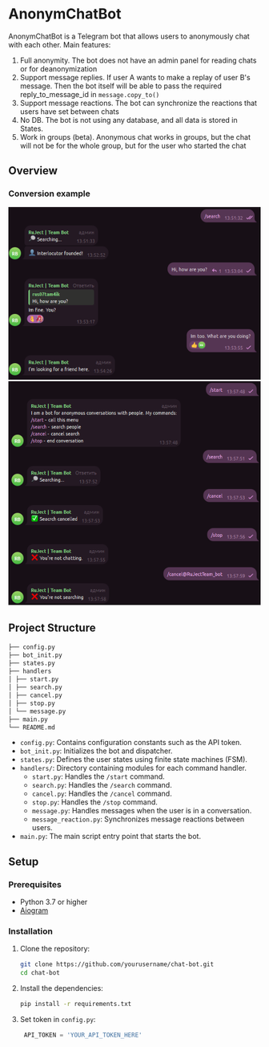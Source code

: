 # AnonymChatBot

AnonymChatBot is a Telegram bot that allows users to anonymously chat with each other.
Main features:

1. Full anonymity. The bot does not have an admin panel for reading chats or for deanonymization
2. Support message replies. If user A wants to make a replay of user B's message. Then the bot itself will be able to pass the required reply_to_message_id in `message.copy_to()`
3. Support message reactions. The bot can synchronize the reactions that users have set between chats
4. No DB. The bot is not using any database, and all data is stored in States.
5. Work in groups (beta). Anonymous chat works in groups, but the chat will not be for the whole group, but for the user who started the chat

## Overview

### Conversion example

[![Conversion](examples/first.png)](examples/first.png)
[![Commands](examples/commands.png)](examples/commands.png)

## Project Structure

```plain
├── config.py
├── bot_init.py
├── states.py
├── handlers
│ ├── start.py
│ ├── search.py
│ ├── cancel.py
│ ├── stop.py
│ └── message.py
├── main.py
└── README.md
```

- `config.py`: Contains configuration constants such as the API token.
- `bot_init.py`: Initializes the bot and dispatcher.
- `states.py`: Defines the user states using finite state machines (FSM).
- `handlers/`: Directory containing modules for each command handler.
  - `start.py`: Handles the `/start` command.
  - `search.py`: Handles the `/search` command.
  - `cancel.py`: Handles the `/cancel` command.
  - `stop.py`: Handles the `/stop` command.
  - `message.py`: Handles messages when the user is in a conversation.
  - `message_reaction.py`: Synchronizes message reactions between users.
- `main.py`: The main script entry point that starts the bot.

## Setup

### Prerequisites

- Python 3.7 or higher
- [Aiogram](https://docs.aiogram.dev/en/latest/)

### Installation

1. Clone the repository:

   ```sh
   git clone https://github.com/yourusername/chat-bot.git
   cd chat-bot
   ```

2. Install the dependencies:

   ```sh
   pip install -r requirements.txt
   ```

3. Set token in `config.py`:

   ```python
    API_TOKEN = 'YOUR_API_TOKEN_HERE'
    ```
